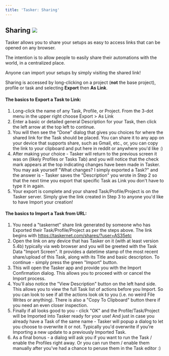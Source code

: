 ```yaml
---
title: 'Tasker: Sharing'
---
```


Sharing ![](icon_tasker.png)
----------------------------

Tasker allows you to share your setups as easy to access links that can
be opened on any browser.

The intention is to allow people to easily share their automations with
the world, in a centralized place.

Anyone can import your setups by simply visiting the shared link!

Sharing is accessed by long-clicking on a project (**not** the base
project), profile or task and selecting **Export** then **As Link**.

#### The basics to Export a Task to Link:

1.  Long-click the name of any Task, Profile, or Project. From the 3-dot
    menu in the upper right choose Export \> As Link
2.  Enter a basic or detailed general Description for your Task, then
    click the left arrow at the top left to continue.
3.  You will then see the \"Done\" dialog that gives you choices for
    where the shared link for the Task should be placed. You can share
    it to any app on your device that supports share, such as Gmail,
    etc., or, you can copy the link to your clipboard and put here in
    reddit or anywhere you\'d like :)
4.  After making your choice - Tasker will return to the previous screen
    it was on (likely Profiles or Tasks Tab) and you will notice that
    the check mark appears at the top indicating changes have been made
    in Tasker. You may ask yourself \"What changes? I simply exported a
    Task?\" and the answer is - Tasker saves the \"Description\" you
    wrote in Step 2 so that the next time you export that specific Task
    as Link you don\'t have to type it in again.
5.  Your export is complete and your shared Task/Profile/Project is on
    the Tasker server. Simply give the link created in Step 3 to anyone
    you\'d like to have Import your creation!

#### The basics to Import a Task from URL:

1.  You need a \"taskernet\" share link generated by someone who has
    Exported their Task/Profile/Project as per the steps above. The link
    begins with https://taskernet.com/shares/?user=AS35etc
2.  Open the link on any device that has Tasker on it (with at least
    version 5.4b) typically via web browser and you will be greeted with
    the Task Data \"Import Screen\". It provides a datetime stamp of the
    most recent share/upload of this Task, along with its Title and
    basic description. To continue - simply press the green \"Import\"
    button.
3.  This will open the Tasker app and provide you with the Import
    Confirmation dialog. This allows you to proceed with or cancel the
    Import process.
4.  You\'ll also notice the \"View Description\" button on the left hand
    side. This allows you to view the full Task list of actions before
    you Import. So you can look to see if all the actions look ok to you
    (i.e. no weird File Writes or anything). There is also a \"Copy To
    Clipboard\" button there if you need an even closer inspection.
5.  Finally if all looks good to you - click \"OK\" and the
    Profile/Task/Project will be Imported into Tasker ready for your
    use! And just in case you already have a Task of the same name -
    Tasker will popup a dialog to let you choose to overwrite it or not.
    Typically you\'d overwrite if you\'re Importing a new update to a
    previously Imported Task.
6.  As a final bonus - a dialog will ask you if you want to run the Task
    / enable the Profiles right away. Or you can run them / enable them
    manually after you\'ve had a chance to peruse them in the Task
    editor :)
